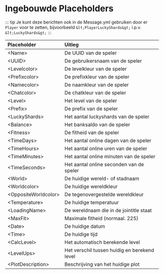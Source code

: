 # Ingebouwde Placeholders

::: tip
Je kunt deze berichten ook in de Message.yml gebruiken door er ``Player`` voor te zetten, bijvoorbeeld ``&lt;PlayerLuckyShards&gt;`` i.p.v. ``&lt;LuckyShards&gt;``
:::

| Placeholder          | Uitleg                                       |
| :---------------     | :----------------                            |
| &lt;Name&gt;               | De UUID van de speler                        |
| &lt;UUID&gt;               | De gebruikersnaam van de speler              |
| &lt;Levelcolor&gt;         | De levelkleur van de speler                  |
| &lt;Prefixcolor&gt;        | De prefixkleur van de speler                 |
| &lt;Namecolor&gt;          | De naamkleur van de speler                   |
| &lt;Chatcolor&gt;          | De chatkleur van de speler                   |
| &lt;Level&gt;              | Het level van de speler                      |
| &lt;Prefix&gt;             | De prefix van de speler                      |
| &lt;LuckyShards&gt;        | Het aantal luckyshards van de speler         |
| &lt;Balance&gt;            | Het banksaldo van de speler                  |
| &lt;Fitness&gt;            | De fitheid van de speler                     |
| &lt;TimeDays&gt;           | Het aantal online dagen van de speler        |
| &lt;TimeHours&gt;          | Het aantal online uren van de speler         |
| &lt;TimeMinutes&gt;        | Het aantal online minuten van de speler      |
| &lt;TimeSeconds&gt;        | Het aantal online seconden van de speler     |
| &lt;World&gt;              | De huidige wereld- of stadnaam               |
| &lt;Worldcolor&gt;         | De huidige wereldkleur                       |
| &lt;OppositeWorldcolor&gt; | De tegenovergestelde wereldkleur             |
| &lt;Temperature&gt;        | De huidige temperatuur                       |
| &lt;LoadingName&gt;        | De wereldnaam die in de jointitle staat      |
| &lt;MaxFit&gt;             | Maximale fitheid (normaal. 225)              |
| &lt;Date&gt;               | De huidige datum                             |
| &lt;Time&gt;               | De huidige tijd                              |
| &lt;CalcLevel&gt;          | Het automatisch berekende level              |
| &lt;LevelUps&gt;           | Het verschil tussen huidig en berekend level |
| &lt;PlotDescription&gt;    | Beschrijving van het huidige plot            |